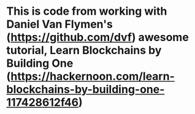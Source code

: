 # This is code from working with Daniel Van Flymen's (https://github.com/dvf) awesome tutorial, Learn Blockchains by Building One (https://hackernoon.com/learn-blockchains-by-building-one-117428612f46) 

